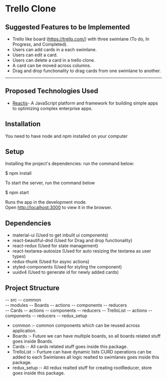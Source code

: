 # Trello Clone

## Suggested Features to be Implemented

- Trello like board (https://trello.com/) with three swimlane (To do, In Progress, and Completed).
- Users can add cards in a each swimlane.
- Users can edit a card.
- Users can delete a card in a trello clone.
- A card can be moved across columns.
- Drag and drop functionality to drag cards from one swimlane to another.

---

## Proposed Technologies Used

- [Reactjs](https://reactjs.org/)- A JavaScript platform and framework for building simple apps to optimizing complex enterprise apps.

## Installation

You need to have node and npm installed on your computer

## Setup

Installing the project's dependencies:
run the command below:

\$ npm install

To start the server, run the command below

\$ npm start

Runs the app in the development mode.<br />
Open [http://localhost:3000](http://localhost:3000) to view it in the browser.

## Dependencies

- material-ui (Used to get inbuilt ui components)
- react-beautiful-dnd (Used for Drag and drop functionality)
- react-redux (Used for state management)
- react-textarea-autosize (Used for auto resizing the textarea as user types)
- redux-thunk (Used for async actions)
- styled-components (Used for styling the component)
- uuidv4 (Used to generate id for newly added cards)

## Project Structure

-- src
-- common  
 -- modules
-- Boards
-- actions
-- components
-- reducers  
 -- Cards
-- actions
-- components
-- reducers
-- TrelloList
-- actions
-- components
-- reducers
-- redux_setup

- common :- common components which can be reused across application.
- Boards :- Future we can have multiple boards, so all boards related stuff goes inside Boards.
- Cards :- All cards related stuff goes inside this package.
- TrelloList :- Furture can have dynamic lists CURD operations can be added to each Swimlanes all logic realted to swimlanes goes inside this package.
- redux_setup :- All redux realted stuff for creating rootReducer, store goes inside this package.
